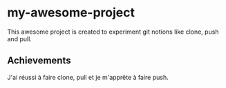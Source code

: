 # my-awesome-project
This awesome project is created to experiment git notions like clone, push and pull.

## Achievements
J'ai réussi à faire clone, pull et je m'apprête à faire push.